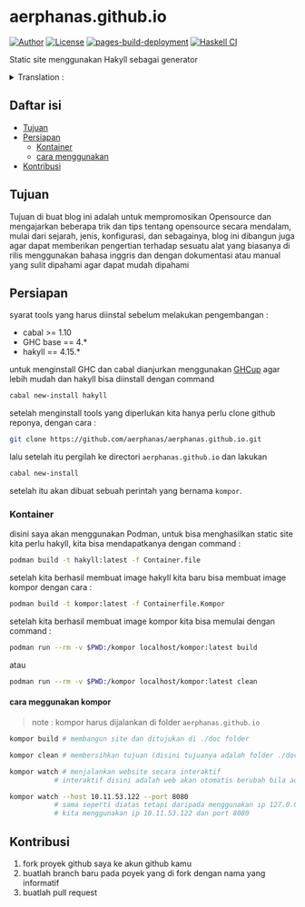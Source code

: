 # aerphanas.github.io

[![Author](https://img.shields.io/badge/author-aerphanas-red.svg)](https://github.com/aerphanas)
[![License](https://img.shields.io/badge/License-BSD--3--Clause-important)](https://github.com/aerphanas/aerphanas.github.io/blob/master/LICENSE)
[![pages-build-deployment](https://github.com/aerphanas/aerphanas.github.io/actions/workflows/pages/pages-build-deployment/badge.svg)](https://github.com/aerphanas/aerphanas.github.io/actions/workflows/pages/pages-build-deployment)
[![Haskell CI](https://github.com/aerphanas/aerphanas.github.io/actions/workflows/haskell.yml/badge.svg)](https://github.com/aerphanas/aerphanas.github.io/actions/workflows/haskell.yml)

Static site menggunakan Hakyll sebagai generator

<details>
<summary>Translation :</summary>

- [en](https://github.com/aerphanas/aerphanas.github.io/blob/master/README.md)
- [id](https://github.com/aerphanas/aerphanas.github.io/blob/master/BACA-AKU.md)

</details>

## Daftar isi
- [Tujuan](#tujuan)
- [Persiapan](#persiapan)
  - [Kontainer](#kontainer)
  - [cara menggunakan](#cara-meggunakan-site)
- [Kontribusi](#kontribusi)

## Tujuan
Tujuan di buat blog ini adalah untuk mempromosikan Opensource dan mengajarkan beberapa trik dan tips tentang opensource secara mendalam, mulai dari sejarah, jenis, konfigurasi, dan sebagainya, blog ini dibangun juga agar dapat memberikan pengertian terhadap sesuatu alat yang biasanya di rilis menggunakan bahasa inggris dan dengan dokumentasi atau manual yang sulit dipahami agar dapat mudah dipahami

## Persiapan
syarat tools yang harus diinstal sebelum melakukan pengembangan :

- cabal  >= 1.10
- GHC base == 4.*
- hakyll == 4.15.*

untuk menginstall GHC dan cabal dianjurkan menggunakan [GHCup](https://www.haskell.org/ghcup/) agar lebih mudah dan hakyll bisa diinstall dengan command

```sh
cabal new-install hakyll
```

setelah menginstall tools yang diperlukan kita hanya perlu clone github reponya, dengan cara :

```sh
git clone https://github.com/aerphanas/aerphanas.github.io.git
```

lalu setelah itu pergilah ke directori ```aerphanas.github.io``` dan lakukan

```sh
cabal new-install
```

setelah itu akan dibuat sebuah perintah yang bernama ```kompor```.

### Kontainer

disini saya akan menggunakan Podman, untuk bisa menghasilkan static site kita perlu hakyll, kita bisa mendapatkanya dengan command :

```sh
podman build -t hakyll:latest -f Container.file
```

setelah kita berhasil membuat image hakyll kita baru bisa membuat image kompor dengan cara :

```sh
podman build -t kompor:latest -f Containerfile.Kompor
```

setelah kita berhasil membuat image kompor kita bisa memulai dengan command :

```sh
podman run --rm -v $PWD:/kompor localhost/kompor:latest build
```

atau

```sh
podman run --rm -v $PWD:/kompor localhost/kompor:latest clean
```

#### cara meggunakan kompor
> note : kompor harus dijalankan di folder ```aerphanas.github.io```

```sh
kompor build # membangun site dan ditujukan di ./doc folder
```

```sh
kompor clean # membersihkan tujuan (disini tujuanya adalah folder ./doc)
```

```sh
kompor watch # menjalankan website secara interaktif
           # interaktif disini adalah web akan otomatis berubah bila ada file yang berubah
```

```sh
kompor watch --host 10.11.53.122 --port 8080
           # sama seperti diatas tetapi daripada menggunakan ip 127.0.0.1 dan port 8000
           # kita menggunakan ip 10.11.53.122 dan port 8080
```

## Kontribusi

1. fork proyek github saya ke akun github kamu
2. buatlah branch baru pada poyek yang di fork dengan nama yang informatif
3. buatlah pull request
